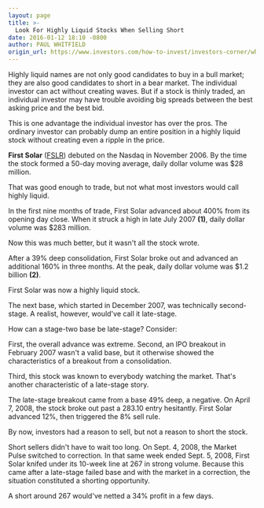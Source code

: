 ```yaml
---
layout: page
title: >-
  Look For Highly Liquid Stocks When Selling Short
date: 2016-01-12 18:10 -0800
author: PAUL WHITFIELD
origin_url: https://www.investors.com/how-to-invest/investors-corner/when-to-short-stocks/
---
```


Highly liquid names are not only good candidates to buy in a bull market; they are also good candidates to short in a bear market. The individual investor can act without creating waves. But if a stock is thinly traded, an individual investor may have trouble avoiding big spreads between the best asking price and the best bid.

This is one advantage the individual investor has over the pros. The ordinary investor can probably dump an entire position in a highly liquid stock without creating even a ripple in the price.

**First Solar** ([FSLR](https://research.investors.com/quote.aspx?symbol=FSLR)) debuted on the Nasdaq in November 2006. By the time the stock formed a 50-day moving average, daily dollar volume was \$28 million.

That was good enough to trade, but not what most investors would call highly liquid.

In the first nine months of trade, First Solar advanced about 400% from its opening day close. When it struck a high in late July 2007 **(1)**, daily dollar volume was \$283 million.

Now this was much better, but it wasn't all the stock wrote.

After a 39% deep consolidation, First Solar broke out and advanced an additional 160% in three months. At the peak, daily dollar volume was \$1.2 billion **(2)**.

First Solar was now a highly liquid stock.

The next base, which started in December 2007, was technically second-stage. A realist, however, would've call it late-stage.

How can a stage-two base be late-stage? Consider:

First, the overall advance was extreme. Second, an IPO breakout in February 2007 wasn't a valid base, but it otherwise showed the characteristics of a breakout from a consolidation.

Third, this stock was known to everybody watching the market. That's another characteristic of a late-stage story.

The late-stage breakout came from a base 49% deep, a negative. On April 7, 2008, the stock broke out past a 283.10 entry hesitantly. First Solar advanced 12%, then triggered the 8% sell rule.

By now, investors had a reason to sell, but not a reason to short the stock.

Short sellers didn't have to wait too long. On Sept. 4, 2008, the Market Pulse switched to correction. In that same week ended Sept. 5, 2008, First Solar knifed under its 10-week line at 267 in strong volume. Because this came after a late-stage failed base and with the market in a correction, the situation constituted a shorting opportunity.

A short around 267 would've netted a 34% profit in a few days.
